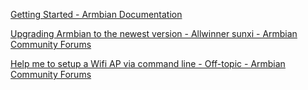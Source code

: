 
[Getting Started - Armbian Documentation](https://docs.armbian.com/User-Guide_Getting-Started/)

[Upgrading Armbian to the newest version - Allwinner sunxi - Armbian Community Forums](https://forum.armbian.com/topic/14422-upgrading-armbian-to-the-newest-version/)


[Help me to setup a Wifi AP via command line - Off-topic - Armbian Community Forums](https://forum.armbian.com/topic/13628-help-me-to-setup-a-wifi-ap-via-command-line/)

